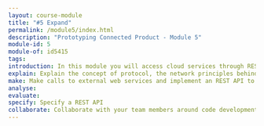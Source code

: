 ```yaml
---
layout: course-module
title: "#5 Expand"
permalink: /module5/index.html
description: "Prototyping Connected Product - Module 5"
module-id: 5
module-of: id5415
tags:
introduction: In this module you will access cloud services through REST APIs to experience web technologies
explain: Explain the concept of protocol, the network principles behind HTTP and MQTT and the fundamentals of web security.
make: Make calls to external web services and implement an REST API to open your connected product to external parties.
analyse:
evaluate: 
specify: Specify a REST API
collaborate: Collaborate with your team members around code development with Git and GitHub.
---
```

